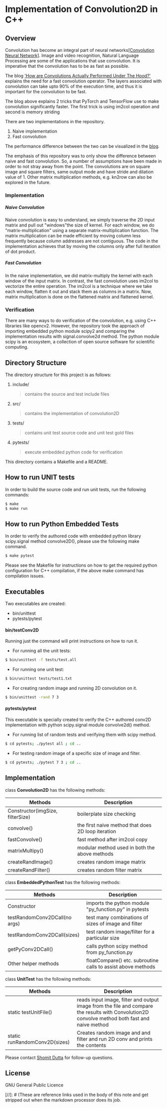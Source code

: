 # Implementation of Convolution2D in C++
## Overview
Convolution has become an integral part of neural networks[[Convolution Neural Network]][wiki]. Image and video recognition, Natural Language Processing are some of the applications that use convolution. It is imperative that the convolution has to be as fast as possible.

The blog ['How are Convolutions Actually Performed Under The Hood?'][medium] explains the need for a fast convolution operator. The layers associated with convolution can take upto 90% of the execution time, and thus it is important for the convolution to be fast.

The blog above explains 2 tricks that PyTorch and TensorFlow use to make convolution significantly faster. The first trick is using im2col operation and second is memory striding

There are two implementations in the repository. 
1. Naive implementation
2. Fast convolution

The performance difference between the two can be visualized in the [blog][medium].

The emphasis of this repository was to only show the difference between naive and fast convolution. So, a number of assumptions have been made in order to not stray away from the point. The convolutions are on square image and square filters, same output mode and have stride and dilation value of 1. Other matrix multiplication methods, e.g. kn2row can also be explored in the future.

### Implementation
##### Naive Convolution
Naive convolution is easy to understand, we simply traverse the 2D input matrix and pull out "windows"the size of kernel. For each window, we do "matrix-multiplication" using a separate matrix-multiplication function. The matrix multiplication can be made efficient by moving column less frequently because column addresses are not contiguous. The code in the implementation achieves that by moving the columns only after full iteration of dot product.

##### Fast Convolution
In the naive implementation, we did matrix-multiply the kernel with each window of the input matrix. In contrast, the fast convolution uses im2col to vectorize the entire operation. The im2col is a technique where we take each window, flatten it out and stack them as columns in a matrix. Now, matrix multiplication is done on the flattened matrix and flattened kernel.

### Verification
There are many ways to do verification of the convolution, e.g. using C++ libraries like opencv2. However, the repository took the approach of importing embedded python module scipy2 and comparing the implementation results with signal.convolve2d method. The python module scipy is an ecosystem, a collection of open source software for scientific computing.

## Directory Structure
The directory structure for this project is as follows:

1. include/
   > contains the source and test include files 
2. src/
   > contains the implementation of convolution2D
3. tests/
   > contains unit test source code and unit test gold files
4. pytests/
   > execute embedded python code for verification

This directory contains a Makefile and a README.   

## How to run UNIT tests

In order to build the source code and run unit tests, run the following commands:   
```sh
$ make
$ make run
```

## How to run Python Embedded Tests

In order to verify the authored code with embedded python library scipy.signal method convolve2D(), please use the following make command.
```sh
$ make pytest
```

Please see the Makefile for instructions on how to get the required python configuration for C++ compilation, if the above make command has compilation issues.

## Executables
Two executables are created:   

* bin/unittest   
* pytests/pytest   

#### bin/testConv2D
Running just the command will print instructions on how to run it. 
* For running all the unit tests:   
```sh
$ bin/unittest -f tests/test.all
```
* For running one unit test:   
```sh
$ bin/unittest tests/test1.txt   
```
* For creating random image and running 2D convolution on it.   
```sh
$ bin/unittest -rand 7 3
```
#### pytests/pytest
This executable is specially created to verify the C++ authored conv2D implementation with python scipy.signal module convolve2d() method.    

* For running list of random tests and verifying them with scipy method.
```sh
$ cd pytests; ./pytest all ; cd ..
```

* For testing random image of a specific size of image and filter.
```sh
$ cd pytests; ./pytest 7 3 ; cd ..
```
## Implementation
class **Convolution2D** has the following methods:   

| Methods | Description |
| - | - |
| Constructor(imgSize, filterSize)  |  boilerplate size checking |
| convolve() | the first naive method that does 2D loop iteration |
| fastConvolve() | fast method after im2col copy |
| matrixMultipy() | modular method used in both the above methods |
| createRandImage() | creates random image matrix |
| createRandFilter() | creates random filter matrix |

class **EmbeddedPythonTest** has the following methods:   

| Methods | Description |
| - | - |
| Constructor | imports the python module "py_function.py" in pytests |
| testRandomConv2DCall(no args) | test many combinations of sizes of image and filter |
| testRandomConv2DCall(sizes) | test random image/filter for a particular size |
| getPyConv2DCall() | calls python scipy method from py_function.py |
| Other helper methods | floatCompare() etc. subroutine calls to assist above methods |

 class **UnitTest** has the following methods:   
 
 | Methods | Description |
 | - | - |
 | static testUnitFile() | reads input image, filter and output image from the file and compare the results with Convolution2D convolve method both fast and naive method |
 | static runRandomConv2D(sizes) | Creates random image and and filter and run 2D conv and prints the contents


Please contact [Shomit Dutta](mailto:shomitdutta@gmail.com) for follow-up questions. 


License
----

GNU General Public Licence


[//]: # (These are reference links used in the body of this note and get stripped out when the markdown processor does its job.

   [wiki]: <https://en.wikipedia.org/wiki/Convolutional_neural_network#Convolutional_layers>
   [medium]: <https://towardsdatascience.com/how-are-convolutions-actually-performed-under-the-hood-226523ce7fbf>

